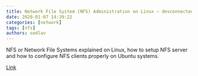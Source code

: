 ```yaml
---
title: Network File System (NFS) Administration on Linux – devconnected
date: 2020-01-07 14:39:22
categories: [network]
tags: [nfs]
authors: sedlav
---
```


NFS or Network File Systems explained on Linux, how to setup NFS server and how to configure NFS clients properly on Ubuntu systems.

[Link](https://devconnected.com/network-file-system-nfs-administration-on-linux/)
